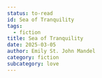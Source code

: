 ```yaml
---
status: to-read
id: Sea of Tranquility
tags:
  - fiction
title: Sea of Tranquility
date: 2025-03-05
author: Emily St. John Mandel
category: fiction
subcategory: love
---
```

